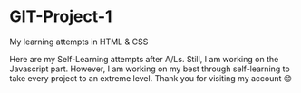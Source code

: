# GIT-Project-1
My learning attempts in HTML &amp; CSS 

Here are my Self-Learning attempts after A/Ls. Still, I am working on the Javascript part. However, I am working on my best through self-learning to  take every project to an extreme level.
Thank you for visiting my account 😊
